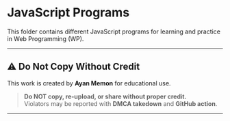 # JavaScript Programs

This folder contains different JavaScript programs for learning and practice in Web Programming (WP).

---

## ⚠️ Do Not Copy Without Credit

This work is created by **Ayan Memon** for educational use.

> **Do NOT copy, re-upload, or share without proper credit.**  
> Violators may be reported with **DMCA takedown** and **GitHub action**.

---

